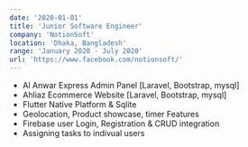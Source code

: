 ```yaml
---
date: '2020-01-01'
title: 'Junior Software Engineer'
company: 'NotionSoft'
location: 'Dhaka, Bangladesh'
range: 'January 2020 - July 2020'
url: 'https://www.facebook.com/notionsoft/'
---
```


- Al Anwar Express Admin Panel [Laravel, Bootstrap, mysql]
- Ahliaz Ecommerce Website [Laravel, Bootstrap, mysql]
- Flutter Native Platform & Sqlite
- Geolocation, Product showcase, timer Features
- Firebase user Login, Registration & CRUD integration
- Assigning tasks to indivual users
